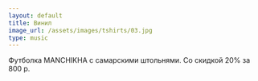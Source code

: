 ```yaml
---
layout: default
title: Винил
image_url: /assets/images/tshirts/03.jpg
type: music
---
```

Футболка MANCHIKHA с самарскими штольнями.
Со скидкой 20% за 800 р.
